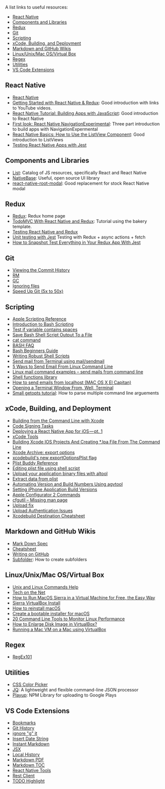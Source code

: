A list links to useful resources:

<!-- TOC -->

- [React Native](#react-native)
- [Components and Libraries](#components-and-libraries)
- [Redux](#redux)
- [Git](#git)
- [Scripting](#scripting)
- [xCode, Building, and Deployment](#xcode-building-and-deployment)
- [Markdown and GitHub Wikis](#markdown-and-github-wikis)
- [Linux/Unix/Mac OS/Virtual Box](#linuxunixmac-osvirtual-box)
- [Regex](#regex)
- [Utilities](#utilities)
- [VS Code Extensions](#vs-code-extensions)

<!-- /TOC -->

## React Native
* [React Native](https://facebook.github.io/react-native/)
* [Getting Started with React Native & Redux](https://medium.com/differential/react-native-basics-how-to-use-the-listview-component-a0ec44cf1fe8#.7gro9wmj0): Good introduction with links to YouTube videos.
* [React Native Tutorial: Building Apps with JavaScript](https://www.raywenderlich.com/126063/react-native-tutorial): Good introduction to React Native
* [First look: React Native NavigationExperimental](https://medium.com/react-native-training/first-look-react-native-navigator-experimental-9a7cf39a615b#.f6odszlif|): Three part introduction to build apps with NavigationExpermental
* [React Native Basics: How to Use the ListView Component](https://medium.com/differential/react-native-basics-how-to-use-the-listview-component-a0ec44cf1fe8#.7gro9wmj0): Good introduction to ListViews
* [Testing React Native Apps with Jest](http://facebook.github.io/jest/docs/tutorial-react-native.html) 
## Components and Libraries
* [List](https://js.coach/): Catalog of JS resources, specifically React and React Native
* [NativeBase](http://nativebase.io/): Useful, open source UI library
* [react-native-root-modal](https://www.npmjs.com/package/react-native-root-modal): Good replacement for stock React Native modal

## Redux
* [Redux](http://redux.js.org/): Redux home page
* [TodoMVC With React Native and Redux](http://blog.thebakery.io/todomvc-with-react-native-and-redux): Tutorial using the bakery template.
* [Testing React Native and Redux](https://blog.hellojs.org/testing-react-native-and-redux-e5a71b99e178#.61od5xezl)
* [Unit testing with Jest](https://medium.com/@ferrannp/unit-testing-with-jest-redux-async-actions-fetch-9054ca28cdcd#.gxyrgurtp) Testing with Redux + async actions + fetch
* [How to Snapshot Test Everything in Your Redux App With Jest](https://hackernoon.com/how-to-snapshot-test-everything-in-your-redux-app-with-jest-fde305ebedea#.1plwb7gx0)

## Git
* [Viewing the Commit History](https://git-scm.com/book/en/v2/Git-Basics-Viewing-the-Commit-History)
* [RM](https://git-scm.com/docs/git-rm)
* [GC](https://git-scm.com/docs/git-gc)
* [Ignoring files](https://help.github.com/articles/ignoring-files/)
* [Speed Up Git (5x to 50x)](http://interrobeng.com/2013/08/25/speed-up-git-5x-to-50x/)

## Scripting
* [Apple Scripting Reference](https://developer.apple.com/library/content/documentation/OpenSource/Conceptual/ShellScripting/Introduction/Introduction.html#//apple_ref/doc/uid/TP40004268-TP40003516-SW1)
* [Introduction to Bash Scripting](http://ryanstutorials.net/bash-scripting-tutorial/bash-functions.php#introduction) 
* [Test if variable contains spaces](https://unix.stackexchange.com/questions/146942/how-can-i-test-if-a-variable-is-empty-or-contains-only-spaces)
* [Save Bash Shell Script Output To a File](https://www.cyberciti.biz/faq/bash-script-output/)
* [cat command](http://www.linfo.org/cat.html)
* [BASH FAQ](http://mywiki.wooledge.org/BashFAQ)
* [Bash Beginners Guide](http://tldp.org/LDP/Bash-Beginners-Guide/html/)
* [Writing Robust Shell Scripts](http://www.davidpashley.com/articles/writing-robust-shell-scripts/)
* [ Send mail from Terminal using mail/sendmail](http://hints.macworld.com/article.php?story=20081217161612647)
* [5 Ways to Send Email From Linux Command Line](https://tecadmin.net/ways-to-send-email-from-linux-command-line/)
* [Linux mail command examples – send mails from command line](http://www.binarytides.com/linux-mail-command-examples/)
* [Shell functions library](https://bash.cyberciti.biz/guide/Shell_functions_library)
* [How to send emails from localhost (MAC OS X El Capitan)](http://www.developerfiles.com/how-to-send-emails-from-localhost-mac-os-x-el-capitan/)
* [Opening a Terminal Window From, Well, Terminal](http://krypted.com/tag/open-a-new-terminal-window-from-the-command-line/)
* [Small getopts tutorial](http://wiki.bash-hackers.org/howto/getopts_tutorial): How to parse multiple command line arguements

## xCode, Building, and Deployment
* [Building from the Command Line with Xcode](https://developer.apple.com/library/content/technotes/tn2339/_index.html)
* [Code Signing Tasks](https://developer.apple.com/library/content/documentation/Security/Conceptual/CodeSigningGuide/Procedures/Procedures.html)
* [Deploying a React Native App for iOS — pt. 1](https://medium.com/react-native-development/deploying-a-react-native-app-for-ios-pt-1-a79dfd15acb8)
* [xCode Tools](https://developer.apple.com/legacy/library/documentation/Darwin/Reference/ManPages/man1/xcodebuild.1.html)
* [Building Xcode IOS Projects And Creating *.Ipa File From The Command Line](http://blog.handcraftedmobile.com/2014/10/29/building-ipa-from-command-line.html)
* [Xcode Archive: export options](http://devcenter.bitrise.io/tips-and-tricks/xcodebuild-export-options/)
* [xcodebuild's new exportOptionsPlist flag](http://www.matrixprojects.net/p/xcodebuild-export-options-plist/)
* [Plist Buddy Reference](https://developer.apple.com/legacy/library/documentation/Darwin/Reference/ManPages/man8/PlistBuddy.8.html)
* [Editing plist file using shell script](https://stackoverflow.com/questions/26201821/editing-plist-file-using-shell-script)
* [Upload your application binary files with altool](https://help.apple.com/itc/apploader/e3#/apdATD1E53-D1E1A1303-D1E53A1126)
* [Extract data from plist](https://www.jamf.com/jamf-nation/discussions/13363/extract-data-from-plist)
* [Automating Version and Build Numbers Using agvtool](https://developer.apple.com/library/content/qa/qa1827/_index.html)
* [Setting iPhone Application Build Versions](https://useyourloaf.com/blog/setting-iphone-application-build-versions/)
* [Apple Configurator 2 Commands](https://www.hcsonline.com/support/blog/entry/apple-configurator-2-has-a-great-built-in-command-line-tool-cfgutil)
* [cfgutil – Missing man page](https://www.k12techsystems.com/2015/10/cfgutil-missing-man-page/)
* [Upload fix](https://forums.developer.apple.com/thread/76803)
* [Upload Authentication Issues](https://stackoverflow.com/questions/22443425/application-loader-stuck-at-authenticating-with-the-itunes-store-when-uploadin)
* [Xcodebuild Destination Cheatsheet](http://www.mokacoding.com/blog/xcodebuild-destination-options/)

## Markdown and GitHub Wikis
* [Mark Down Spec](https://daringfireball.net/projects/markdown/)
* [Cheatsheet](https://github.com/adam-p/markdown-here/wiki/Markdown-Cheatsheet)
* [Writing on GitHub](https://help.github.com/categories/writing-on-github/)
* [Subfolder](https://github.com/tajmone/github-tests/wiki/subfolders): How to create subfolders

## Linux/Unix/Mac OS/Virtual Box
* [Unix and Linux Commands Help](https://www.computerhope.com/unix.htm)
* [Tech on the Net](https://www.techonthenet.com/index.php)
* [How to Run MacOS Sierra in a Virtual Machine for Free, the Easy Way](http://osxdaily.com/2017/04/11/run-macos-virtual-machine-easy-parallels/)
* [Sierra VirtualBox Install](https://gist.github.com/arobb/447a962af4f07ef81e79987d686275e5)
* [How to reinstall macOS](https://support.apple.com/en-us/HT204904)
* [Create a bootable installer for macOS](https://support.apple.com/en-us/HT201372)
* [20 Command Line Tools to Monitor Linux Performance](https://www.tecmint.com/command-line-tools-to-monitor-linux-performance/)
* [How to Enlarge Disk Image in VirtualBox?](https://apple.stackexchange.com/questions/232413/how-to-enlarge-disk-image-in-virtualbox)
* [Running a Mac VM on a Mac using VirtualBox](http://www.starkandwayne.com/blog/running-a-mac-vm-on-a-mac-using-virtualbox/)
## Regex
* [RegEx101](https://regex101.com/)

## Utilities
* [CSS Color Picker](https://www.google.co.il/search?q=css+color+picker&rlz=1C5CHFA_enIL732IL732&oq=CSS+&aqs=chrome.1.69i57j69i59j0l4.2788j0j9&sourceid=chrome&ie=UTF-8)
* [JQ](https://stedolan.github.io/jq/): A lightweight and flexible command-line JSON processor
* [Playup](https://github.com/jeduan/playup): NPM Library for uploading to Google Plays

## VS Code Extensions
* [Bookmarks](https://www.google.co.il/search?q=css+color+picker&rlz=1C5CHFA_enIL732IL732&oq=CSS+&aqs=chrome.1.69i57j69i59j0l4.2788j0j9&sourceid=chrome&ie=UTF-8)
* [Git History](https://marketplace.visualstudio.com/items?itemName=donjayamanne.githistory)
* [ignore "g" it](https://marketplace.visualstudio.com/items?itemName=Andreabbondanza.ignoregit)
* [Insert Date String](https://marketplace.visualstudio.com/items?itemName=jsynowiec.vscode-insertdatestring)
* [Instant Markdown](https://marketplace.visualstudio.com/items?itemName=dbankier.vscode-instant-markdown)
* [JSX](https://marketplace.visualstudio.com/items?itemName=TwentyChung.jsx)
* [Local History](https://marketplace.visualstudio.com/items?itemName=xyz.local-history)
* [Markdown PDF](https://marketplace.visualstudio.com/items?itemName=yzane.markdown-pdf)
* [Markdown TOC](https://marketplace.visualstudio.com/items?itemName=AlanWalk.markdown-toc)
* [React Native Tools](https://marketplace.visualstudio.com/items?itemName=vsmobile.vscode-react-native)
* [Rest Client](https://marketplace.visualstudio.com/items?itemName=humao.rest-client)
* [TODO Highlight](https://marketplace.visualstudio.com/items?itemName=wayou.vscode-todo-highlight)